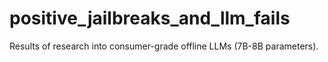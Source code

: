 # positive_jailbreaks_and_llm_fails
Results of research into consumer-grade offline LLMs (7B-8B parameters).
